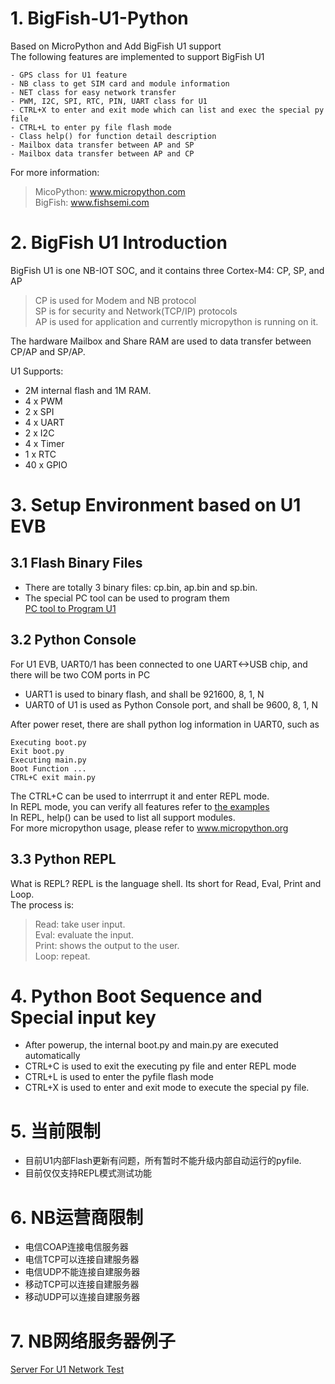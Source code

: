 # 1. BigFish-U1-Python
Based on MicroPython and Add BigFish U1 support<br>
The following features are implemented to support BigFish U1 <br>

    - GPS class for U1 feature
    - NB class to get SIM card and module information
    - NET class for easy network transfer
    - PWM, I2C, SPI, RTC, PIN, UART class for U1 
    - CTRL+X to enter and exit mode which can list and exec the special py file
    - CTRL+L to enter py file flash mode
    - Class help() for function detail description
    - Mailbox data transfer between AP and SP
    - Mailbox data transfer between AP and CP

For more information: <br>
> MicoPython:  www.micropython.com  <br>
> BigFish:     www.fishsemi.com  <br>
# 2. BigFish U1 Introduction
BigFish U1 is one NB-IOT SOC, and it contains three Cortex-M4: CP, SP, and AP<br>
> CP is used for Modem and NB protocol<br>
> SP is for security and Network(TCP/IP) protocols<br>
> AP is used for application and currently micropython is running on it.<br>

The hardware Mailbox and Share RAM are used to data transfer between CP/AP and SP/AP.<br>

U1 Supports:<br>
- 2M internal flash and 1M RAM.  
- 4 x PWM
- 2 x SPI
- 4 x UART
- 2 x I2C
- 4 x Timer
- 1 x RTC
- 40 x GPIO

# 3. Setup Environment based on U1 EVB
## 3.1 Flash Binary Files
- There are totally 3 binary files: cp.bin, ap.bin and sp.bin. <br>
- The special PC tool can be used to program them <br>
[PC tool to Program U1](https://github.com/RichardPinecone/BigFish-U1-Python/tree/master/pctool) <br>
## 3.2 Python Console
For U1 EVB, UART0/1 has been connected to one UART<->USB chip, and there will be two COM ports in PC<br>
- UART1 is used to binary flash, and shall be 921600, 8, 1, N
- UART0 of U1 is used as Python Console port, and shall be 9600, 8, 1, N<br>

After power reset, there are shall python log information in UART0, such as

    Executing boot.py
    Exit boot.py
    Executing main.py
    Boot Function ...
    CTRL+C exit main.py

The CTRL+C can be used to interrrupt it and enter REPL mode.<br>
In REPL mode, you can verify all features refer to [the examples](https://github.com/RichardPinecone/BigFish-U1-Python/tree/master/examples)  <br>
In REPL, help() can be used to list all support modules. <br>
For more micropython usage, please refer to www.micropython.org <br>
## 3.3 Python REPL
What is REPL? REPL is the language shell. Its short for Read, Eval, Print and Loop.<br>
The process is:<br>
> Read: take user input. <br>
> Eval: evaluate the input.<br>
> Print: shows the output to the user.<br>
> Loop: repeat.<br>

# 4. Python Boot Sequence and Special input key
- After powerup, the internal boot.py and main.py are executed automatically
- CTRL+C is used to exit the executing py file and enter REPL mode
- CTRL+L is used to enter the pyfile flash mode
- CTRL+X is used to enter and exit mode to execute the special py file.

# 5. 当前限制
- 目前U1内部Flash更新有问题，所有暂时不能升级内部自动运行的pyfile. <br>
- 目前仅仅支持REPL模式测试功能 <br>

# 6. NB运营商限制
- 电信COAP连接电信服务器
- 电信TCP可以连接自建服务器
- 电信UDP不能连接自建服务器
- 移动TCP可以连接自建服务器
- 移动UDP可以连接自建服务器

# 7. NB网络服务器例子
[Server For U1 Network Test](https://github.com/RichardPinecone/BigFish-U1-Python/tree/master/server) <br>

